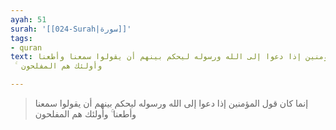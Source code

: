 ```yaml
---
ayah: 51
surah: '[[024-Surah|سورة]]'
tags:
- quran
text: إنما كان قول المؤمنين إذا دعوا إلى الله ورسوله ليحكم بينهم أن يقولوا سمعنا وأطعنا
  ۚ وأولئك هم المفلحون

---
```

> إنما كان قول المؤمنين إذا دعوا إلى الله ورسوله ليحكم بينهم أن يقولوا سمعنا وأطعنا ۚ وأولئك هم المفلحون
